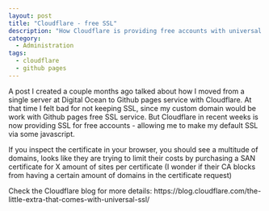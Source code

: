 ```yaml
---
layout: post
title: "Cloudflare - free SSL"
description: "How Cloudflare is providing free accounts with universal SSL"
category:
  - Administration
tags:
  - cloudflare
  - github pages
---
```

<p>
  A post I created a couple months ago talked about how I moved from a single server at Digital Ocean to Github pages service with Cloudflare.  At that time I felt bad for not keeping SSL, since my custom domain would be work with Github pages free SSL service.  But Cloudflare in recent weeks is now providing SSL for free accounts - allowing me to make my default SSL via some javascript.
</p>

<p>
  If you inspect the certificate in your browser, you should see a multitude of domains, looks like they are trying to limit their costs by purchasing a SAN certificate for X amount of sites per certificate (I wonder if their CA blocks from having a certain amount of domains in the certificate request)
</p>

<p>
  Check the Cloudflare blog for more details: https://blog.cloudflare.com/the-little-extra-that-comes-with-universal-ssl/
</p>
